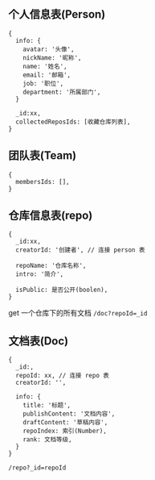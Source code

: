 ## 个人信息表(Person)
```
{
  info: {
    avatar: '头像',
    nickName: '昵称',
    name: '姓名',
    email: '邮箱',
    job: '职位',
    department: '所属部门',
  }

  _id:xx,
  collectedReposIds: [收藏仓库列表],
}
```

## 团队表(Team)
```
{
  membersIds: [],
}
```

## 仓库信息表(repo)
```
{
  _id:xx,
  creatorId: '创建者', // 连接 person 表

  repoName: '仓库名称',
  intro: '简介',

  isPublic: 是否公开(boolen),
}
```
get 一个仓库下的所有文档
`/doc?repoId=_id`

## 文档表(Doc)
```
{
  _id:,
  repoId: xx, // 连接 repo 表
  creatorId: '',

  info: {
    title: '标题',
    publishContent: '文档内容',
    draftContent: '草稿内容',
    repoIndex: 索引(Number),
    rank: 文档等级,
  }
}
```
`/repo?_id=repoId`
